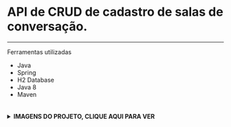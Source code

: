 # API de CRUD de cadastro de salas de conversação.

<hr>
 <p>Ferramentas utilizadas</p>
        <ul>
  <li>Java</li>
  <li>Spring</li>
  <li>H2 Database</li>
  <li>Java 8</li>
  <li>Maven</li>
        </ul>
        ﾠ
        <details>
    <br>
     <summary><b>IMAGENS DO PROJETO, CLIQUE AQUI PARA VER </b></summary>
 <h3 align:center>Sistema</h3>
 
 ![program](https://user-images.githubusercontent.com/84048306/132626392-e8540e0f-7c28-4d44-a484-15c39ed734a7.png)

  <h3 align:center>Get All</h3>
 
 ![getall](https://user-images.githubusercontent.com/84048306/132626505-1f1c709c-b56c-4359-851d-d6325b677c12.png)

  <h3 align:center>Get Id</h3>
 
 ![getid](https://user-images.githubusercontent.com/84048306/132626515-45c93fe8-5020-48d7-be9e-7988b75b91b6.png)

  <h3 align:center>Post</h3>
 
 ![post](https://user-images.githubusercontent.com/84048306/132626525-cadb81fd-c0a1-4f3d-8290-5b91b45c7ea9.png)

  <h3 align:center>Put</h3>
 
![put](https://user-images.githubusercontent.com/84048306/132626534-6c399a32-e7c5-4ffa-9acc-5e0da3fbd7b8.png)
 
  <h3 align:center>Delete</h3>
 
 ![delete](https://user-images.githubusercontent.com/84048306/132626546-fe8675cd-ce15-46b1-9320-4f9f14841c7a.png)

 </details>
